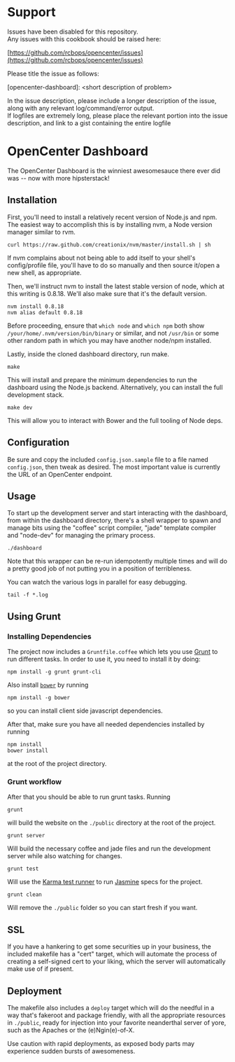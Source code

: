 Support
=======

Issues have been disabled for this repository.  
Any issues with this cookbook should be raised here:

[https://github.com/rcbops/opencenter/issues](https://github.com/rcbops/opencenter/issues)

Please title the issue as follows:

[opencenter-dashboard]: \<short description of problem\>

In the issue description, please include a longer description of the issue, along with any relevant log/command/error output.  
If logfiles are extremely long, please place the relevant portion into the issue description, and link to a gist containing the entire logfile

OpenCenter Dashboard
===

The OpenCenter Dashboard is the winniest awesomesauce there ever did was -- now
with more hipsterstack!

Installation
---

First, you'll need to install a relatively recent version of Node.js and
npm. The easiest way to accomplish this is by installing nvm, a Node version
manager similar to rvm.

    curl https://raw.github.com/creationix/nvm/master/install.sh | sh

If nvm complains about not being able to add itself to your shell's
config/profile file, you'll have to do so manually and then source it/open a
new shell, as appropriate.

Then, we'll instruct nvm to install the latest stable version of node, which at
this writing is 0.8.18. We'll also make sure that it's the default version.

    nvm install 0.8.18
    nvm alias default 0.8.18

Before proceeding, ensure that `which node` and `which npm` both show
`/your/home/.nvm/version/bin/binary` or similar, and not `/usr/bin` or some
other random path in which you may have another node/npm installed.

Lastly, inside the cloned dashboard directory, run make.

    make

This will install and prepare the minimum dependencies to run the dashboard
using the Node.js backend. Alternatively, you can install the full development
stack.

    make dev

This will allow you to interact with Bower and the full tooling of Node deps.

Configuration
---

Be sure and copy the included `config.json.sample` file to a file named
`config.json`, then tweak as desired. The most important value is currently the
URL of an OpenCenter endpoint.

Usage
---

To start up the development server and start interacting with the dashboard,
from within the dashboard directory, there's a shell wrapper to spawn and
manage bits using the "coffee" script compiler, "jade" template compiler and
"node-dev" for managing the primary process.

    ./dashboard

Note that this wrapper can be re-run idempotently multiple times and will do a
pretty good job of not putting you in a position of terribleness.

You can watch the various logs in parallel for easy debugging.

    tail -f *.log

Using Grunt
---

### Installing Dependencies


The project now includes a `Gruntfile.coffee` which lets you use
[Grunt](http://gruntjs.com/) to run different tasks. In order to use
it, you need to install it by doing:

    npm install -g grunt grunt-cli

Also install [`bower`](http://bower.io) by running

    npm install -g bower

so you can install client side javascript dependencies.

After that, make sure you have all needed dependencies installed
by running

    npm install
    bower install

at the root of the project directory. 

### Grunt workflow

After that you should be able to run grunt tasks. Running

    grunt

will build the website on the `./public` directory at the root of the
project.

    grunt server
    
Will build the necessary coffee and jade files and run the development
server while also watching for changes.

    grunt test
    
Will use the [Karma test runner](http://karma-runner.github.io)
to run [Jasmine](http://pivotal.github.io/jasmine/) specs for the
project.

    grunt clean

Will remove the `./public` folder so you can start fresh if you want.

SSL
---

If you have a hankering to get some securities up in your business, the included
makefile has a "cert" target, which will automate the process of creating a
self-signed cert to your liking, which the server will automatically make use of
if present.


Deployment
---

The makefile also includes a `deploy` target which will do the needful in a way
that's fakeroot and package friendly, with all the appropriate resources in
`./public`, ready for injection into your favorite neanderthal server of yore,
such as the Apaches or the (e)Ngin(e)-of-X.

Use caution with rapid deployments, as exposed body parts may experience sudden
bursts of awesomeness.
